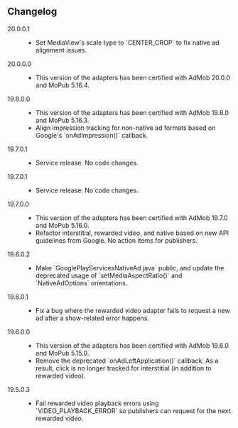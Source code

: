 ## Changelog
<dl>
  <dt type="adapter-version" label="certified-width_5.16.4">20.0.0.1</dt>
  <dd>
    <ul type="change-logs">
    	<li>Set MediaView's scale type to `CENTER_CROP` to fix native ad alignment issues.</li>
    </ul>
  </dd>

  <dt type="adapter-version" label="certified-with_5.16.4">20.0.0.0</dt>
  <dd>
    <ul type="change-logs">
    	<li>This version of the adapters has been certified with AdMob 20.0.0 and MoPub 5.16.4.</li>
    </ul>
  </dd>

  <dt type="adapter-version" label="certified-with_5.16.3">19.8.0.0</dt>
  <dd>
    <ul type="change-logs">
    	<li>This version of the adapters has been certified with AdMob 19.8.0 and MoPub 5.16.3.</li>
    	<li>Align impression tracking for non-native ad formats based on Google's `onAdImpression()` callback.</li>
    </ul>
  </dd>

  <dt type="adapter-version" label="certified-with_5.16.3">19.7.0.1</dt>
  <dd>
    <ul type="change-logs">
    	<li>Service release. No code changes.</li>
    </ul>
  </dd>

  <dt title="adapter-version" label="certified-with_5.16.3">19.7.0.1</dt>
  <dd>
    <ul title="change-logs">
    	<li>Service release. No code changes.</li>
    </ul>
  </dd>

  <dt title="adapter-version" label="certified-with_5.16.0">19.7.0.0</dt>
  <dd>
    <ul title="change-logs">
    	<li>This version of the adapters has been certified with AdMob 19.7.0 and MoPub 5.16.0.</li>
    	<li>Refactor interstitial, rewarded video, and native based on new API guidelines from Google. No action items for publishers.</li>
    </ul>
  </dd>

  <dt title="adapter-version" label="certified-with_5.16.0">19.6.0.2</dt>
  <dd>
    <ul title="change-logs">
    	<li>Make `GooglePlayServicesNativeAd.java` public, and update the deprecated usage of `setMediaAspectRatio()` and `NativeAdOptions` orientations.</li>
    </ul>
  </dd>

  <dt title="adapter-version" label="certified-with_5.16.0">19.6.0.1</dt>
  <dd>
    <ul title="change-logs">
    	<li>Fix a bug where the rewarded video adapter fails to request a new ad after a show-related error happens.</li>
    </ul>
  </dd>

  <dt title="adapter-version" label="certified-with_5.15.0">19.6.0.0</dt>
  <dd>
    <ul title="change-logs">
    	<li>This version of the adapters has been certified with AdMob 19.6.0 and MoPub 5.15.0.</li>
    	<li>Remove the deprecated `onAdLeftApplication()` callback. As a result, click is no longer tracked for interstitial (in addition to rewarded video).</li>
    </ul>
  </dd>

  <dt title="adapter-version" label="certified-with_5.15.0">19.5.0.3</dt>
  <dd>
    <ul title="change-logs">
    	<li>Fail rewarded video playback errors using `VIDEO_PLAYBACK_ERROR` so publishers can request for the next rewarded video.</li>
    </ul>
  </dd>
</dl>
